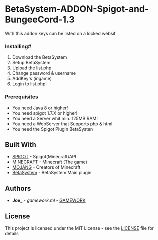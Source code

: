 # BetaSystem-ADDON-Spigot-and-BungeeCord-1.3
 With this addon keys can be listed on a locked websit
 
### Installing#
1. Download the BetaSystem
2. Setup BetaSystem
3. Upload the list.php
4. Change password & username
5. AddKey's (ingame)
6. Login to list.php!


### Prerequisites

* You need Java 8 or higher!
* You need spigot 1.7.X or higher!
* You need a Server whit min. 125MB RAM!
* You need a WebServer that Supports php & html
* You need the Spigot Plugin BetaSysten

## Built With

* [SPIGOT](https://hub.spigotmc.org/jenkins/job/BuildTools/ ) - Spigot(Minecraft)API
* [MINECRAFT](https://minecraft.net/en-us/store/?ref=m/ ) - Minecraft (The game)
* [MOJANG](https://mojang.com/ ) - Creators of Minecraft
* [BetaSystem](https://www.spigotmc.org/resources/betasystem-beta-access-over-a-website-spigot-and-bungeecord.51516/ ) - BetaSystem Main plugin

## Authors

* **Joe_** - *gamework.ml* - [GAMEWORK](http://gamework.ml/)

## License

This project is licensed under the MIT License - see the [LICENSE](LICENSE) file for details

